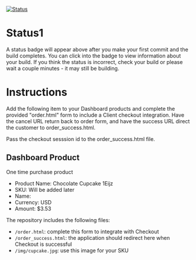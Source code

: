 [![Status](https://img.shields.io/badge/status-SUBMITTABLE%20COMMIT:%20c916bf60520ea90c3ee8d0fe595c78f6e57d2780-brightgreen.svg)](https://github.com/crowdbotics-challenges/bakery_scaffold_3nTe8CBscAT6fNn9/commit/c916bf60520ea90c3ee8d0fe595c78f6e57d2780)



# Status1

A status badge will appear above after you make your first commit and the build completes. You can click into the badge to view information about your build. If you think the status is incorrect, check your build or please wait a couple minutes - it may still be building.

# Instructions

Add the following item to your Dashboard products and complete the provided "order.html" form to include a Client checkout integration. Have the cancel URL return back to order form, and have the success URL direct the customer to order_success.html.

Pass the checkout sesssion id to the order_success.html file.

## Dashboard Product
One time purchase product
* Product Name: Chocolate Cupcake 1Eijz
* SKU: Will be added later
* Name: 
* Currency: USD
* Amount: $3.53

The repository includes the following files:
* `/order.html`: complete this form to integrate with Checkout
* `/order_success.html`: the application should redirect here when Checkout is successful
* `/img/cupcake.jpg`: use this image for your SKU

